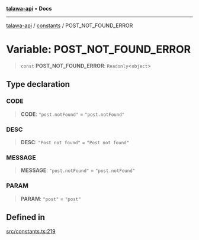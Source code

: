 [**talawa-api**](../../README.md) • **Docs**

***

[talawa-api](../../modules.md) / [constants](../README.md) / POST\_NOT\_FOUND\_ERROR

# Variable: POST\_NOT\_FOUND\_ERROR

> `const` **POST\_NOT\_FOUND\_ERROR**: `Readonly`\<`object`\>

## Type declaration

### CODE

> **CODE**: `"post.notFound"` = `"post.notFound"`

### DESC

> **DESC**: `"Post not found"` = `"Post not found"`

### MESSAGE

> **MESSAGE**: `"post.notFound"` = `"post.notFound"`

### PARAM

> **PARAM**: `"post"` = `"post"`

## Defined in

[src/constants.ts:219](https://github.com/PalisadoesFoundation/talawa-api/blob/fe65d855b3d1e3e4af621340e7e8bfa0325634c1/src/constants.ts#L219)

